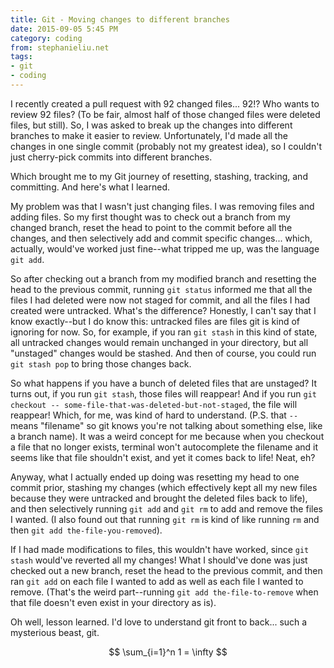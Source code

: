 ```yaml
---
title: Git - Moving changes to different branches
date: 2015-09-05 5:45 PM
category: coding
from: stephanieliu.net
tags:
- git
- coding
---
```

I recently created a pull request with 92 changed files... 92!? Who wants to review 92 files? (To be fair, almost half of those changed files were deleted files, but still). So, I was asked to break up the changes into different branches to make it easier to review. Unfortunately, I'd made all the changes in one single commit (probably not my greatest idea), so I couldn't just cherry-pick commits into different branches.

Which brought me to my Git journey of resetting, stashing, tracking, and committing. And here's what I learned.

My problem was that I wasn't just changing files. I was removing files and adding files. So my first thought was to check out a branch from my changed branch, reset the head to point to the commit before all the changes, and then selectively add and commit specific changes... which, actually, would've worked just fine--what tripped me up, was the language `git add`.

So after checking out a branch from my modified branch and resetting the head to the previous commit, running `git status` informed me that all the files I had deleted were now not staged for commit, and all the files I had created were untracked. What's the difference? Honestly, I can't say that I know exactly--but I do know this: untracked files are files git is kind of ignoring for now. So, for example, if you ran `git stash` in this kind of state, all untracked changes would remain unchanged in your directory, but all "unstaged" changes would be stashed. And then of course, you could run `git stash pop` to bring those changes back.

So what happens if you have a bunch of deleted files that are unstaged? It turns out, if you run `git stash`, those files will reappear! And if you run `git checkout -- some-file-that-was-deleted-but-not-staged`, the file will reappear! Which, for me, was kind of hard to understand. (P.S. that `--` means "filename" so git knows you're not talking about something else, like a branch name). It was a weird concept for me because when you checkout a file that no longer exists, terminal won't autocomplete the filename and it seems like that file shouldn't exist, and yet it comes back to life! Neat, eh?

Anyway, what I actually ended up doing was resetting my head to one commit prior, stashing my changes (which effectively kept all my new files because they were untracked and brought the deleted files back to life), and then selectively running `git add` and `git rm` to add and remove the files I wanted. (I also found out that running `git rm` is kind of like running `rm` and then `git add the-file-you-removed`).

If I had made modifications to files, this wouldn't have worked, since `git stash` would've reverted all my changes! What I should've done was just checked out a new branch, reset the head to the previous commit, and then ran `git add` on each file I wanted to add as well as each file I wanted to remove. (That's the weird part--running `git add the-file-to-remove` when that file doesn't even exist in your directory as is).

Oh well, lesson learned. I'd love to understand git front to back... such a mysterious beast, git.

$$ \sum_{i=1}^n 1 = \infty $$
